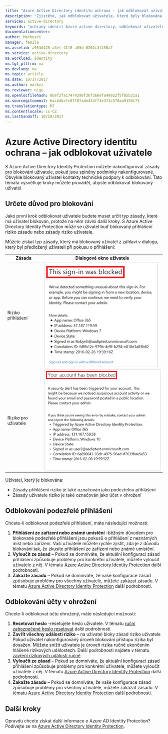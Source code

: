 ```yaml
---
title: "Azure Active Directory identitu ochrana – jak odblokovat uživatele | Microsoft Docs"
description: "Zjistěte, jak odblokovat uživatele, které byly blokována zásady služby Azure Active Directory Identity Protection."
services: active-directory
keywords: "ochrany identit Azure active directory, odblokovat uživatele"
documentationcenter: 
author: MarkusVi
manager: femila
ms.assetid: a953d425-a3ef-41f8-a55d-0202c3f250a7
ms.service: active-directory
ms.workload: identity
ms.tgt_pltfrm: na
ms.devlang: na
ms.topic: article
ms.date: 10/17/2017
ms.author: markvi
ms.reviewer: nigu
ms.openlocfilehash: 0bef2fa17474298f36f360efa49922f5f85b21a1
ms.sourcegitcommit: 6acb46cfc07f8fade42aff1e3f1c578aa9150c73
ms.translationtype: MT
ms.contentlocale: cs-CZ
ms.lasthandoff: 10/18/2017
---
```

# <a name="azure-active-directory-identity-protection---how-to-unblock-users"></a>Azure Active Directory identitu ochrana – jak odblokovat uživatele
S Azure Active Directory Identity Protection můžete nakonfigurovat zásady pro blokování uživatele, pokud jsou splněny podmínky nakonfigurované. Obvykle blokovaný uživatel kontakty technické podpory k odblokování. Tato témata vysvětluje kroky můžete provádět, abyste odblokovat blokovaný uživatel.

## <a name="determine-the-reason-for-blocking"></a>Určete důvod pro blokování
Jako první krok odblokovat uživatele budete muset určit typ zásady, které má uživatel blokován, protože na něm závisí další kroky.
S Azure Active Directory Identity Protection může se uživatel buď blokovaný přihlášení riziko zásadu nebo zásady riziko uživatele.

Můžete získat typ zásady, který má blokovaný uživatel z záhlaví v dialogu, který byl předložený uživateli při pokusu o přihlášení:

| Zásada | Dialogové okno uživatele |
| --- | --- |
| Riziko přihlášení |![Blokované přihlášení](./media/active-directory-identityprotection-unblock-howto/02.png) |
| Riziko pro uživatele |![Zablokovaný účet](./media/active-directory-identityprotection-unblock-howto/104.png) |

Uživatel, který je blokována:

* Zásady přihlášení riziko je také označován jako podezřelou přihlášení
* Zásady uživatele riziko je také označován jako účet v ohrožení

## <a name="unblocking-suspicious-sign-ins"></a>Odblokování podezřelé přihlášení
Chcete-li odblokovat podezřelé přihlášení, máte následující možnosti:

1. **Přihlášení ze zařízení nebo známé umístění** -běžným důvodem pro blokované podezřelé přihlášení jsou pokusů o přihlášení z neznámých míst nebo zařízení. Vaši uživatelé můžete rychle zjistit, zda je z důvodu blokování tak, že zkusíte přihlášení ze zařízení nebo známé umístění.
2. **Vyloučit ze zásad** – Pokud se domníváte, že aktuální konfiguraci zásad přihlášení způsobuje problémy pro konkrétní uživatele, můžete vyloučit uživatele z něj. V tématu [Azure Active Directory Identity Protection](active-directory-identityprotection.md) další podrobnosti.
3. **Zakažte zásadu** – Pokud se domníváte, že vaše konfigurace zásad způsobuje problémy pro všechny uživatele, můžete zakázat zásadu. V tématu [Azure Active Directory Identity Protection](active-directory-identityprotection.md) další podrobnosti.

## <a name="unblocking-accounts-at-risk"></a>Odblokování účty v ohrožení
Chcete-li odblokovat účtu ohrožený, máte následující možnosti:

1. **Resetovat heslo** -resetujete heslo uživatele. V tématu [ruční zabezpečené heslo resetovat](active-directory-identityprotection.md#manual-secure-password-reset) další podrobnosti.
2. **Zavřít všechny události riziko** – na uživatel bloky zásad riziko uživatele Pokud uživatel nakonfigurovaný úroveň blokování přístupu rizika byl dosažen. Můžete snížit uživatele je úroveň rizika ručně ukončením hlášené rizikových událostech. Další podrobnosti najdete v tématu [zavření rizikových událostí ručně](active-directory-identityprotection.md#closing-risk-events-manually).
3. **Vyloučit ze zásad** – Pokud se domníváte, že aktuální konfiguraci zásad přihlášení způsobuje problémy pro konkrétní uživatele, můžete vyloučit uživatele z něj. V tématu [Azure Active Directory Identity Protection](active-directory-identityprotection.md) další podrobnosti.
4. **Zakažte zásadu** – Pokud se domníváte, že vaše konfigurace zásad způsobuje problémy pro všechny uživatele, můžete zakázat zásadu. V tématu [Azure Active Directory Identity Protection](active-directory-identityprotection.md) další podrobnosti.

## <a name="next-steps"></a>Další kroky
 Opravdu chcete získat další informace o Azure AD Identity Protection? Podívejte se na [Azure Active Directory Identity Protection](active-directory-identityprotection.md).
